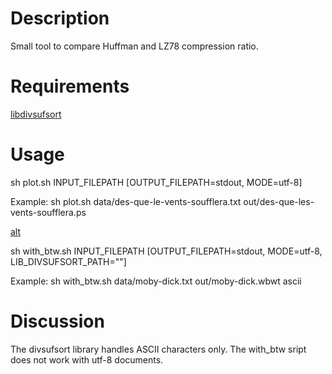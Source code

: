 # Description

Small tool to compare Huffman and LZ78 compression ratio.

# Requirements

[libdivsufsort](https://github.com/y-256/libdivsufsort)

# Usage

sh plot.sh INPUT_FILEPATH [OUTPUT_FILEPATH=stdout, MODE=utf-8]

Example: sh plot.sh data/des-que-le-vents-soufflera.txt out/des-que-les-vents-soufflera.ps

[alt](des-que-le-vents-soufflera.png "LZ78 Huffman comparison")

sh with_btw.sh INPUT_FILEPATH [OUTPUT_FILEPATH=stdout, MODE=utf-8, LIB_DIVSUFSORT_PATH=""]

Example: sh with_btw.sh data/moby-dick.txt out/moby-dick.wbwt ascii

# Discussion

The divsufsort library handles ASCII characters only. The with_btw sript does not work with utf-8 documents.


